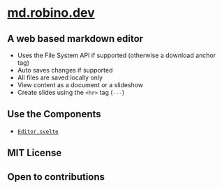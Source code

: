 # [md.robino.dev](https://md.robino.dev)

## A web based markdown editor

- Uses the File System API if supported (otherwise a download anchor tag)
- Auto saves changes if supported
- All files are saved locally only
- View content as a document or a slideshow
- Create slides using the `<hr>` tag (`---`)

## Use the Components

- [`Editor.svelte`](https://components.robino.dev/#editor)

## MIT License

## Open to contributions
